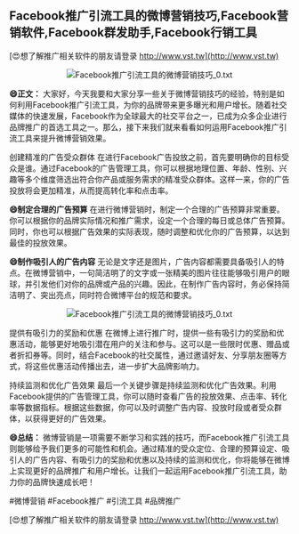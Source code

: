 ## **Facebook推广引流工具的微博营销技巧,Facebook营销软件,Facebook群发助手,Facebook行销工具**

[😍想了解推广相关软件的朋友请登录 http://www.vst.tw](http://www.vst.tw)

 <center><img src="https://vst.tw/MP4/tuiguang/png/5.png" alt="Facebook推广引流工具的微博营销技巧_0.txt"></center>

**😄正文：**
大家好，今天我要和大家分享一些关于微博营销技巧的经验，特别是如何利用Facebook推广引流工具，为你的品牌带来更多曝光和用户增长。随着社交媒体的快速发展，Facebook作为全球最大的社交平台之一，已成为众多企业进行品牌推广的首选工具之一。那么，接下来我们就来看看如何运用Facebook推广引流工具来提升微博营销效果。

创建精准的广告受众群体
在进行Facebook广告投放之前，首先要明确你的目标受众是谁。通过Facebook的广告管理工具，你可以根据地理位置、年龄、性别、兴趣等多个维度筛选出符合你产品或服务需求的精准受众群体。这样一来，你的广告投放将会更加精准，从而提高转化率和点击率。

**😄制定合理的广告预算**
在进行微博营销时，制定一个合理的广告预算非常重要。你可以根据你的品牌实际情况和推广需求，设定一个合理的每日或总体广告预算。同时，你也可以根据广告效果的实际表现，随时调整和优化你的广告预算，以达到最佳的投放效果。

**😄制作吸引人的广告内容**
无论是文字还是图片，广告内容都需要具备吸引人的特点。在微博营销中，一句简洁明了的文字或一张精美的图片往往能够吸引用户的眼球，并引发他们对你的品牌或产品的兴趣。因此，在制作广告内容时，务必保持简洁明了、突出亮点，同时符合微博平台的规范和要求。

 <center><img src="https://vst.tw/MP4/tuiguang/png/5.png" alt="Facebook推广引流工具的微博营销技巧_0.txt"></center>

提供有吸引力的奖励和优惠
在微博上进行推广时，提供一些有吸引力的奖励和优惠活动，能够更好地吸引潜在用户的关注和参与。这可以是一些限时优惠、赠品或者折扣券等。同时，结合Facebook的社交属性，通过邀请好友、分享朋友圈等方式，将这些优惠活动传播出去，进一步扩大品牌影响力。

持续监测和优化广告效果
最后一个关键步骤是持续监测和优化广告效果。利用Facebook提供的广告管理工具，你可以随时查看广告的投放效果、点击率、转化率等数据指标。根据这些数据，你可以及时调整广告内容、投放时段或者受众群体，以获得更好的广告效果。

**😄总结：**
微博营销是一项需要不断学习和实践的技巧，而Facebook推广引流工具则能够给予我们更多的可能性和机会。通过精准的受众定位、合理的预算设定、吸引人的广告内容、有吸引力的奖励和优惠以及持续的监测和优化，你将能够在微博上实现更好的品牌推广和用户增长。让我们一起运用Facebook推广引流工具，助力你的品牌快速成长吧！

#微博营销 #Facebook推广 #引流工具 #品牌推广

[😍想了解推广相关软件的朋友请登录 http://www.vst.tw](http://www.vst.tw)



